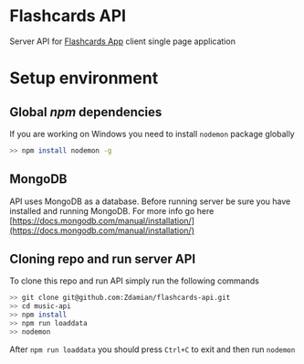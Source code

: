 # Flashcards API

Server API for [Flashcards App](https://github.com/Zdamian/flashcards-app) client single page application

# Setup environment

## Global *npm* dependencies

If you are working on Windows you need to install `nodemon` package globally
```bash
>> npm install nodemon -g
```

## MongoDB

API uses MongoDB as a database. Before running server be sure you have installed and running MongoDB. For more info go here [https://docs.mongodb.com/manual/installation/](https://docs.mongodb.com/manual/installation/)

## Cloning repo and run server API

To clone this repo and run API simply run the following commands
```bash
>> git clone git@github.com:Zdamian/flashcards-api.git
>> cd music-api
>> npm install
>> npm run loaddata
>> nodemon
```
After `npm run loaddata` you should press `Ctrl+C` to exit and then run `nodemon`


